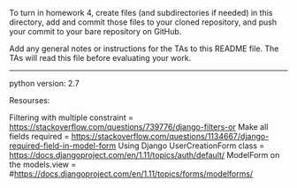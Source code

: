 To turn in homework 4, create files (and subdirectories if needed) in
this directory, add and commit those files to your cloned repository,
and push your commit to your bare repository on GitHub.

Add any general notes or instructions for the TAs to this README file.
The TAs will read this file before evaluating your work.


-----
python version: 2.7

Resourses:

Filtering with multiple constraint = https://stackoverflow.com/questions/739776/django-filters-or
Make all fields required = https://stackoverflow.com/questions/1134667/django-required-field-in-model-form
Using Django UserCreationForm class = https://docs.djangoproject.com/en/1.11/topics/auth/default/
ModelForm on the models.view = #https://docs.djangoproject.com/en/1.11/topics/forms/modelforms/

